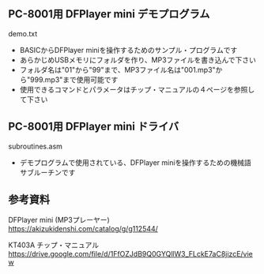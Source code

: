 ## PC-8001用 DFPlayer mini デモプログラム
demo.txt
- BASICからDFPlayer miniを操作するためのサンプル・プログラムです
- あらかじめUSBメモリにフォルダを作り、MP3ファイルを書き込んで下さい
- フォルダ名は"01"から"99"まで、MP3ファイル名は"001.mp3"から"999.mp3"まで使用可能です
- 使用できるコマンドとパラメータはチップ・マニュアルの４ページを参照して下さい

## PC-8001用 DFPlayer mini ドライバ
subroutines.asm
- デモプログラムで使用されている、DFPlayer miniを操作するための機械語サブルーチンです

## 参考資料

DFPlayer mini (MP3プレーヤー)
https://akizukidenshi.com/catalog/g/g112544/

KT403A チップ・マニュアル
https://drive.google.com/file/d/1FfOZJdB9Q0GYQllW3_FLckE7aC8jizcE/view
